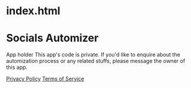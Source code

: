 # index.html
# Socials Automizer
App holder
This app's code is private. If you'd like to enquire about the automization process or any related stuffs, please message the owner of this app.

[Privacy Policy](privacy-policy.md)
[Terms of Service](tos.md)
